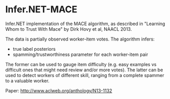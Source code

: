 # Infer.NET-MACE

Infer.NET implementation of the MACE algorithm, as described in "Learning Whom to Trust With Mace" by Dirk Hovy et al, NAACL 2013.

The data is partially observed worker-item votes. The algorithm infers:
* true label posteriors
* spamming/trustworthiness parameter for each worker-item pair

The former can be used to gauge item difficulty (e.g. easy examples vs difficult ones that might need review and/or more votes). The latter can be used to detect workers of different skill, ranging from a complete spammer to a valuable worker.

Paper:
http://www.aclweb.org/anthology/N13-1132
